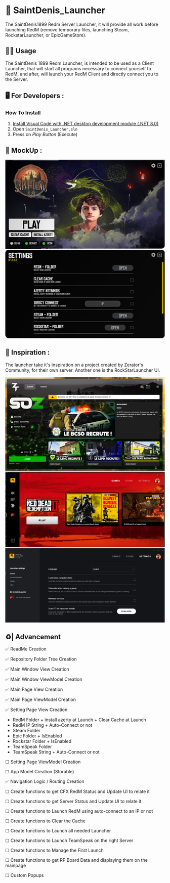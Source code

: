 # 🤠 SaintDenis_Launcher
 The SaintDenis1899 Redm Server Launcher, it will provide all work before launching RedM (remove temporary files, launching Steam, RockstarLauncher, or EpicGameStore).

## 🙍‍♂️ Usage
The SaintDenis 1899 Redm Launcher, is intended to be used as a Client Launcher, that will start all programs necessary to connect yourself to RedM, and after, will launch your RedM Client and directly connect you to the Server.

## 🖥️ For Developers : 
### How To Install
1. [Install Visual Code with .NET desktop development module (.NET 8.0)](https://visualstudio.microsoft.com/fr/free-developer-offers/)
2. Open ```SaintDenis_Launcher.sln```
3. Press on *Play Button* (Execute)

## 🎨 MockUp : 
![MainPage](./.Documentation/Mockup/MainPage.png)
![SettingPage](./.Documentation/Mockup/SettingPage.png)

## 🎨 Inspiration : 
The launcher take it's inspiration on a project created by Zerator's Community, for their own server.
Another one is the RockStarLauncher UI. 

![SOZ Launcher](./.Documentation/Inspiration/SOZ_Launcher.jpg)
![Rockstar MainPage](./.Documentation/Inspiration/Rockstar1.png)
![Rockstar SettingPage](./.Documentation/Inspiration/Rockstar2.png)

## ♻️| Advancement

✅ ReadMe Creation

✅ Repository Folder Tree Creation

✅ Main Window View Creation

✅ Main Window ViewModel Creation

✅ Main Page View Creation

✅ Main Page ViewModel Creation

✅ Setting Page View Creation
- RedM Folder + install azerty at Launch + Clear Cache at Launch
- RedM IP String + Auto-Connect or not
- Steam Folder
- Epic Folder + IsEnabled
- Rockstar Folder + IsEnabled
- TeamSpeak Folder 
- TeamSpeak String + Auto-Connect or not

☐ Setting Page ViewModel Creation

☐ App Model Creation (Storable)

✅ Navigation Logic / Routing Creation

☐ Create functions to get CFX RedM Status and Update UI to relate it

☐ Create functions to get Server Status and Update UI to relate it

☐ Create functions to Launch RedM using auto-connect to an IP or not

☐ Create functions to Clear the Cache

☐ Create functions to Launch all needed Launcher

☐ Create functions to Launch TeamSpeak on the right Server

☐ Create functions to Manage the First Launch

☐ Create functions to get RP Board Data and displaying them on the mainpage

☐ Custom Popups
